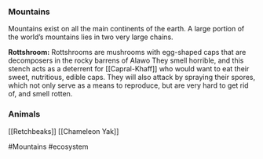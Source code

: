 ### Mountains
Mountains exist on all the main continents of the earth. A large portion of the world’s mountains lies in two very large chains.

**Rottshroom:** Rottshrooms are mushrooms with egg-shaped caps that are decomposers in the rocky barrens of Alawo They smell horrible, and this stench acts as a deterrent for [[Capral-Khaff]] who would want to eat their sweet, nutritious, edible caps. They will also attack by spraying their spores, which not only serve as a means to reproduce, but are very hard to get rid of, and smell rotten. 

### Animals
[[Retchbeaks]]
[[Chameleon Yak]]

#Mountains #ecosystem 
